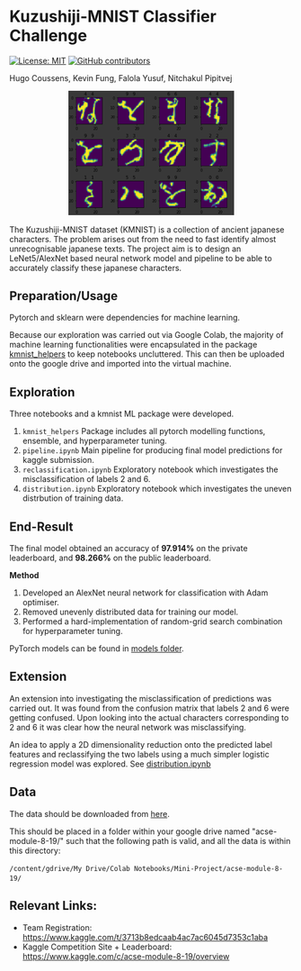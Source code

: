 # Kuzushiji-MNIST Classifier Challenge

[![License: MIT](https://img.shields.io/badge/License-MIT-yellow.svg)](https://opensource.org/licenses/MIT)
[![GitHub contributors](https://img.shields.io/github/contributors/kev-fung/KMNIST-Classifier)](https://github.com/kev-fung/KMNIST-Classifier/graphs/contributors)

Hugo Coussens, Kevin Fung, Falola Yusuf, Nitchakul Pipitvej

<p align="center">
  <img src="./misc/front_img.PNG" alt="front_img" width="295">
</p>

The Kuzushiji-MNIST dataset (KMNIST) is a collection of ancient japanese characters. The problem arises out from the need to fast identify almost unrecognisable japanese texts. The project aim is to design an LeNet5/AlexNet based neural network model and pipeline to be able to accurately classify these japanese characters. 

## Preparation/Usage
Pytorch and sklearn were dependencies for machine learning. 

Because our exploration was carried out via Google Colab, the majority of machine learning functionalities were encapsulated in the package [kmnist_helpers](https://github.com/kev-fung/KMNIST-Classifier/blob/master/kmnist_helpers/) to keep notebooks uncluttered. This can then be uploaded onto the google drive and imported into the virtual machine. 

## Exploration
Three notebooks and a kmnist ML package were developed.
1. `kmnist_helpers` Package includes all pytorch modelling functions, ensemble, and hyperparameter tuning.
2. `pipeline.ipynb` Main pipeline for producing final model predictions for kaggle submission.
3. `reclassification.ipynb` Exploratory notebook which investigates the misclassification of labels 2 and 6.
4. `distribution.ipynb` Exploratory notebook which investigates the uneven distrbution of training data.

## End-Result
The final model obtained an accuracy of **97.914%** on the private leaderboard, and **98.266%** on the public leaderboard.

**Method**
1. Developed an AlexNet neural network for classification with Adam optimiser.
2. Removed unevenly distributed data for training our model. 
3. Performed a hard-implementation of random-grid search combination for hyperparameter tuning.

PyTorch models can be found in [models folder](https://github.com/kev-fung/KMNIST-Classifier/blob/master/models/).

## Extension
An extension into investigating the misclassification of predictions was carried out. It was found from the confusion matrix that labels 2 and 6 were getting confused. Upon looking into the actual characters corresponding to 2 and 6 it was clear how the neural network was misclassifying.

An idea to apply a 2D dimensionality reduction onto the predicted label features and reclassifying the two labels using a much simpler logistic regression model was explored. See [distribution.ipynb](https://github.com/kev-fung/KMNIST-Classifier/blob/master/Distributions.ipynb)

## Data
The data should be downloaded from [here](https://www.kaggle.com/c/acse-module-8-19/data).

This should be placed in a folder within your google drive named "acse-module-8-19/" such that the following path is valid, and all the data is within this directory: 

`/content/gdrive/My Drive/Colab Notebooks/Mini-Project/acse-module-8-19/`

## Relevant Links:
- Team Registration: https://www.kaggle.com/t/3713b8edcaab4ac7ac6045d7353c1aba
- Kaggle Competition Site + Leaderboard: https://www.kaggle.com/c/acse-module-8-19/overview
